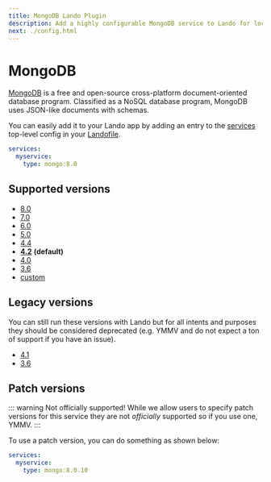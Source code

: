 ```yaml
---
title: MongoDB Lando Plugin
description: Add a highly configurable MongoDB service to Lando for local development with all the power of Docker and Docker Compose.
next: ./config.html
---
```


# MongoDB

[MongoDB](https://www.mongodb.com/) is a free and open-source cross-platform document-oriented database program. Classified as a NoSQL database program, MongoDB uses JSON-like documents with schemas.

You can easily add it to your Lando app by adding an entry to the [services](https://docs.lando.dev/services/lando-3.html) top-level config in your [Landofile](https://docs.lando.dev/landofile/).

```yaml
services:
  myservice:
    type: mongo:8.0
```

## Supported versions

*   [8.0](https://hub.docker.com/_/mongo/tags?name=8.0.)
*   [7.0](https://hub.docker.com/_/mongo/tags?name=7.0.)
*   [6.0](https://hub.docker.com/_/mongo/tags?name=6.0.)
*   [5.0](https://hub.docker.com/r/bitnamilegacy/mongodb/tags?name=5.0.)
*   [4.4](https://hub.docker.com/r/bitnamilegacy/mongodb/tags?name=4.4.)
*   **[4.2](https://hub.docker.com/r/bitnamilegacy/mongodb/tags?name=4.2.)**  **(default)**
*   [4.0](https://hub.docker.com/r/bitnamilegacy/mongodb/tags?name=4.0.)
*   [3.6](https://hub.docker.com/r/bitnamilegacy/mongodb/tags?name=3.7.)
*   [custom](https://docs.lando.dev/services/lando-3.html#overrides)

## Legacy versions

You can still run these versions with Lando but for all intents and purposes they should be considered deprecated (e.g. YMMV and do not expect a ton of support if you have an issue).

*   [4.1](https://hub.docker.com/r/bitnamilegacy/mongodb)
*   [3.6](https://hub.docker.com/r/bitnamilegacy/mongodb)

## Patch versions

::: warning Not officially supported!
While we allow users to specify patch versions for this service they are not *officially* supported so if you use one, YMMV.
:::

To use a patch version, you can do something as shown below:

```yaml
services:
  myservice:
    type: mongo:8.0.10
```

